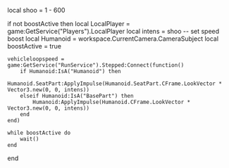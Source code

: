 local shoo = 1 - 600

if not boostActive then
    local LocalPlayer = game:GetService("Players").LocalPlayer
    local intens = shoo -- set speed boost
    local Humanoid = workspace.CurrentCamera.CameraSubject
    local boostActive = true

    vehicleloopspeed = game:GetService("RunService").Stepped:Connect(function()
        if Humanoid:IsA("Humanoid") then
            Humanoid.SeatPart:ApplyImpulse(Humanoid.SeatPart.CFrame.LookVector * Vector3.new(0, 0, intens))
        elseif Humanoid:IsA("BasePart") then
            Humanoid:ApplyImpulse(Humanoid.CFrame.LookVector * Vector3.new(0, 0, intens))
        end
    end)

    while boostActive do
        wait()
    end
end
